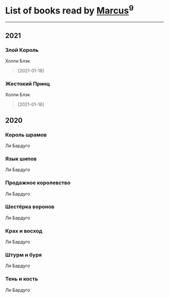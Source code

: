 # List of books read by [Marcus](https://www.facebook.com/profile.php?id=2710776892572610)<sup>9</sup>
---

## 2021

### Злой Король
Холли Блэк
> [2021-01-18] 


### Жестокий Принц
Холли Блэк
> [2021-01-16] 



## 2020

### Король шрамов
Ли Бардуго


### Язык шипов
Ли Бардуго


### Продажное королевство
Ли Бардуго


### Шестёрка воронов
Ли Бардуго


### Крах и восход
Ли Бардуго


### Штурм и буря
Ли Бардуго


### Тень и кость
Ли Бардуго



